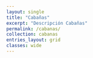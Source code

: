 ```yaml
---
layout: single
title: "Cabañas"
excerpt: "Descripción Cabañas"
permalink: /cabanas/
collection: cabanas
entries_layout: grid
classes: wide
---
```

